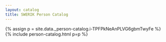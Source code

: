 ```yaml
---
layout: catalog
title: SWERIK Person Catalog
---
```

{% assign p = site.data._person-catalog.i-TPFPkNeAnPLVG6gbmTwyFe %}
{% include person-catalog.html p=p %}

